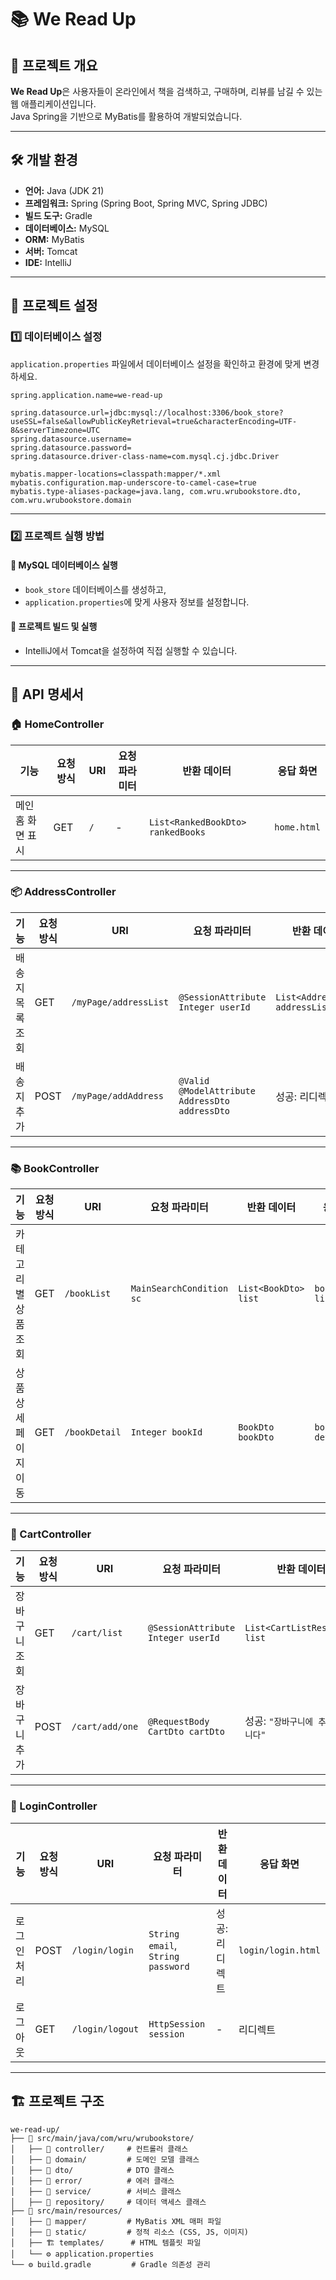 # 📚 We Read Up

## 🚀 프로젝트 개요

**We Read Up**은 사용자들이 온라인에서 책을 검색하고, 구매하며, 리뷰를 남길 수 있는 웹 애플리케이션입니다.  
Java Spring을 기반으로 MyBatis를 활용하여 개발되었습니다.

---

## 🛠 개발 환경

- **언어:** Java (JDK 21)  
- **프레임워크:** Spring (Spring Boot, Spring MVC, Spring JDBC)  
- **빌드 도구:** Gradle  
- **데이터베이스:** MySQL  
- **ORM:** MyBatis  
- **서버:** Tomcat  
- **IDE:** IntelliJ  

---

## 🔧 프로젝트 설정

### 1️⃣ 데이터베이스 설정

`application.properties` 파일에서 데이터베이스 설정을 확인하고 환경에 맞게 변경하세요.

```properties
spring.application.name=we-read-up

spring.datasource.url=jdbc:mysql://localhost:3306/book_store?useSSL=false&allowPublicKeyRetrieval=true&characterEncoding=UTF-8&serverTimezone=UTC
spring.datasource.username=
spring.datasource.password=
spring.datasource.driver-class-name=com.mysql.cj.jdbc.Driver

mybatis.mapper-locations=classpath:mapper/*.xml
mybatis.configuration.map-underscore-to-camel-case=true
mybatis.type-aliases-package=java.lang, com.wru.wrubookstore.dto, com.wru.wrubookstore.domain
```

---

### 2️⃣ 프로젝트 실행 방법

#### 🏁 MySQL 데이터베이스 실행

- `book_store` 데이터베이스를 생성하고,
- `application.properties`에 맞게 사용자 정보를 설정합니다.

#### 🚀 프로젝트 빌드 및 실행

- IntelliJ에서 Tomcat을 설정하여 직접 실행할 수 있습니다.

---

## 📌 API 명세서

### 🏠 HomeController

| 기능 | 요청 방식 | URI | 요청 파라미터 | 반환 데이터 | 응답 화면 |
|------|-----------|-----|----------------|--------------|-------------|
| 메인 홈 화면 표시 | GET | `/` | - | `List<RankedBookDto> rankedBooks` | `home.html` |

---

### 📦 AddressController

| 기능 | 요청 방식 | URI | 요청 파라미터 | 반환 데이터 | 응답 화면 |
|------|-----------|-----|----------------|--------------|-------------|
| 배송지 목록 조회 | GET | `/myPage/addressList` | `@SessionAttribute Integer userId` | `List<AddressDto> addressList` | `myPage/address-list.html` |
| 배송지 추가 | POST | `/myPage/addAddress` | `@Valid @ModelAttribute AddressDto addressDto` | 성공: 리디렉트 | `myPage/add-address.html` |

---

### 📚 BookController

| 기능 | 요청 방식 | URI | 요청 파라미터 | 반환 데이터 | 응답 화면 |
|------|-----------|-----|----------------|--------------|-------------|
| 카테고리별 상품 조회 | GET | `/bookList` | `MainSearchCondition sc` | `List<BookDto> list` | `book/book-list.html` |
| 상품 상세 페이지 이동 | GET | `/bookDetail` | `Integer bookId` | `BookDto bookDto` | `book/book-detail.html` |

---

### 🛒 CartController

| 기능 | 요청 방식 | URI | 요청 파라미터 | 반환 데이터 | 응답 화면 |
|------|-----------|-----|----------------|--------------|-------------|
| 장바구니 조회 | GET | `/cart/list` | `@SessionAttribute Integer userId` | `List<CartListResponse> list` | `myPage/cart-list.html` |
| 장바구니 추가 | POST | `/cart/add/one` | `@RequestBody CartDto cartDto` | 성공: `"장바구니에 추가되었습니다"` | - |

---

### 🔑 LoginController

| 기능 | 요청 방식 | URI | 요청 파라미터 | 반환 데이터 | 응답 화면 |
|------|-----------|-----|----------------|--------------|-------------|
| 로그인 처리 | POST | `/login/login` | `String email`, `String password` | 성공: 리디렉트 | `login/login.html` |
| 로그아웃 | GET | `/login/logout` | `HttpSession session` | - | 리디렉트 |

---

## 🏗 프로젝트 구조

```
we-read-up/
├── 📂 src/main/java/com/wru/wrubookstore/
│   ├── 📂 controller/     # 컨트롤러 클래스
│   ├── 📂 domain/         # 도메인 모델 클래스
│   ├── 📂 dto/            # DTO 클래스
│   ├── 📂 error/          # 에러 클래스
│   ├── 📂 service/        # 서비스 클래스
│   ├── 📂 repository/     # 데이터 액세스 클래스
├── 📂 src/main/resources/
│   ├── 📂 mapper/         # MyBatis XML 매퍼 파일
│   ├── 🎨 static/         # 정적 리소스 (CSS, JS, 이미지)
│   ├── 🏗 templates/      # HTML 템플릿 파일
│   └── ⚙ application.properties
└── ⚙ build.gradle         # Gradle 의존성 관리
```
